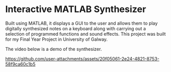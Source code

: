 # Interactive MATLAB Synthesizer

Built using MATLAB, it displays a GUI to the user and allows them to play digitally synthesized notes on a keyboard along with carrying out a selection of programmed functions and sound effects.
This project was built for my Final Year Project in University of Galway.

The video below is a demo of the synthesizer.


https://github.com/user-attachments/assets/20f05061-2e24-4821-8753-58f9ca60c1b5

